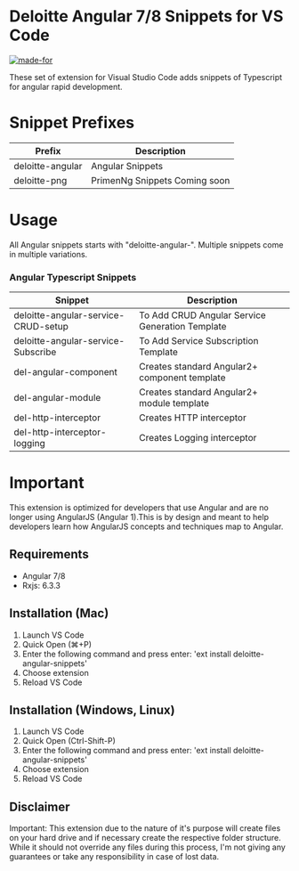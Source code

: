 # Deloitte Angular 7/8 Snippets for VS Code

[![made-for](https://img.shields.io/badge/Made%20for-VSCode-1f425f.svg)](https://code.visualstudio.com/)

These set of extension for Visual Studio Code adds snippets of Typescript for 
angular rapid development.

# Snippet Prefixes

| Prefix | Description |
| ------- | ----------|
| deloitte-angular | Angular Snippets |
| deloitte-png     | PrimenNg Snippets Coming soon

# Usage

All Angular snippets starts with "deloitte-angular-".
Multiple snippets come in multiple variations.


### Angular Typescript Snippets

| Snippet                             | Description 
| ----------------------------------- | ------------------------------------------------
| deloitte-angular-service-CRUD-setup | To Add CRUD Angular Service Generation Template 
| deloitte-angular-service-Subscribe  | To Add Service Subscription Template 
| del-angular-component               | Creates standard Angular2+ component template
| del-angular-module                  | Creates standard Angular2+ module template
| del-http-interceptor                | Creates HTTP interceptor
| del-http-interceptor-logging        | Creates Logging interceptor


# Important
This extension is optimized for developers that use Angular and are no longer using AngularJS (Angular 1).This is by design and meant to help developers learn how AngularJS concepts and techniques map to Angular.


## Requirements
- Angular 7/8
- Rxjs: 6.3.3


## Installation (Mac)

1. Launch VS Code 
2. Quick Open (⌘+P)
3. Enter the following command and press enter: 'ext install deloitte-angular-snippets'
4. Choose extension
5. Reload VS Code 


## Installation (Windows, Linux)

1. Launch VS Code 
2. Quick Open (Ctrl-Shift-P)
3. Enter the following command and press enter: 'ext install deloitte-angular-snippets'
4. Choose extension
5. Reload VS Code 



## Disclaimer

Important: This extension due to the nature of it's purpose will create
files on your hard drive and if necessary create the respective folder structure.
While it should not override any files during this process, I'm not giving any guarantees or take any responsibility in case of lost data.


